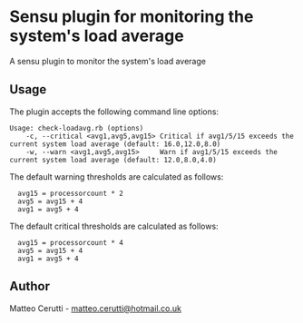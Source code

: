 # Sensu plugin for monitoring the system's load average

A sensu plugin to monitor the system's load average

## Usage

The plugin accepts the following command line options:

```
Usage: check-loadavg.rb (options)
    -c, --critical <avg1,avg5,avg15> Critical if avg1/5/15 exceeds the current system load average (default: 16.0,12.0,8.0)
    -w, --warn <avg1,avg5,avg15>     Warn if avg1/5/15 exceeds the current system load average (default: 12.0,8.0,4.0)
```

The default warning thresholds are calculated as follows:

```
  avg15 = processorcount * 2
  avg5 = avg15 + 4
  avg1 = avg5 + 4
```

The default critical thresholds are calculated as follows:

```
  avg15 = processorcount * 4
  avg5 = avg15 + 4
  avg1 = avg5 + 4
```

## Author
Matteo Cerutti - <matteo.cerutti@hotmail.co.uk>
